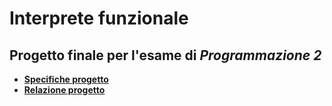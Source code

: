 # Interprete funzionale

## Progetto finale per l'esame di *Programmazione 2*

+ <b>[Specifiche progetto](https://nbviewer.jupyter.org/github/MatteoGiorgi/Interprete-funzionale/blob/master/specifiche_interprete.pdf)</b>
+ <b>[Relazione progetto](https://nbviewer.jupyter.org/github/MatteoGiorgi/Interprete-funzionale/blob/master/relazione_interprete.pdf)</b>
